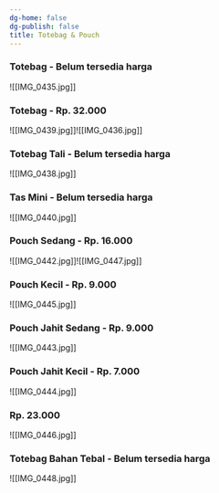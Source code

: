 ```yaml
---
dg-home: false
dg-publish: false
title: Totebag & Pouch
---
```

### Totebag - Belum tersedia harga
![[IMG_0435.jpg]]
### Totebag - Rp. 32.000
![[IMG_0439.jpg]]![[IMG_0436.jpg]]
### Totebag Tali - Belum tersedia harga
![[IMG_0438.jpg]]
### Tas Mini - Belum tersedia harga
![[IMG_0440.jpg]]
### Pouch Sedang - Rp. 16.000
![[IMG_0442.jpg]]![[IMG_0447.jpg]]
### Pouch Kecil - Rp. 9.000
![[IMG_0445.jpg]]
### Pouch Jahit Sedang - Rp. 9.000
![[IMG_0443.jpg]]
### Pouch Jahit Kecil - Rp. 7.000
![[IMG_0444.jpg]]
### Rp. 23.000
![[IMG_0446.jpg]]
### Totebag Bahan Tebal - Belum tersedia harga
![[IMG_0448.jpg]]


